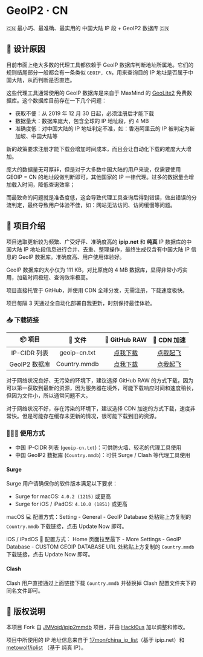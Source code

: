 # GeoIP2 · CN
🇨🇳 最小巧、最准确、最实用的 中国大陆 IP 段 + GeoIP2 数据库 🇨🇳

## 🔖 设计原因
目前市面上绝大多数的代理工具都依赖于 GeoIP 数据库判断地址所属地。它们的规则结尾部分一般都会有一条类似 `GEOIP, CN`，用来查询目的 IP 地址是否属于中国大陆，从而判断是否直连。

这些代理工具通常使用的 GeoIP 数据库是来自于 MaxMind 的 [GeoLite2](https://dev.maxmind.com/geoip/geoip2/geolite2/) 免费数据库。这个数据库目前存在一下几个问题：

* 获取不便：从 2019 年 12 月 30 日起，必须注册后才能下载
* 数据量大：数据库庞大，包含全球的 IP 地址段，约 4 MB
* 准确度低：对中国大陆的 IP 地址判定不准，如：香港阿里云的 IP 被判定为新加坡、中国大陆等

新的政策要求注册才能下载会增加时间成本，而且会让自动化下载的难度大大增加。

庞大的数据量无可厚非，但是对于大多数中国大陆的用户来说，仅需要使用 GEOIP = CN 的地址段做判断即可，其他国家的 IP 一律代理。过多的数据量会增加载入时间，降低查询效率；

而最致命的问题就是准备度低，这会导致代理工具查询后得到错误，做出错误的分流判定，最终导致用户体验不佳，如：网站无法访问、访问缓慢等问题。

## 🥳 项目介绍
项目选取更新较为频繁、广受好评、准确度高的 **ipip.net** 和 **纯真** IP 数据库的中国大陆 IP 地址段信息进行合并、去重、整理操作，最终生成仅含有中国大陆 IP 信息的 GeoIP 数据库。准确度高、用户使用体验好。

GeoIP 数据库的大小仅为 111 KB，对比原庞的 4 MB 数据库，显得非常小巧实用，加载时间极短、查询效率极高。

项目直接托管于 GitHub，并使用 CDN 全球分发，无需注册，下载速度极快。

项目每隔 3 天通过全自动化部署自我更新，时刻保持最佳体验。

### 📥 下载链接
| 📦 项目 | 📃 文件 | 🐙 GitHub RAW | 🚀 CDN 加速 | 
|  :--:  |  :--:  |     :--:     |     :--:    |
| IP-CIDR 列表 | geoip-cn.txt | [点我下载](https://github.com/Hackl0us/GeoIP-CN/raw/master/artifacts/geoip-cn.txt) | [点我起飞](https://cdn.jsdelivr.net/gh/Hackl0us/GeoIP-CN@master/artifacts/geoip-cn.txt) |
| GeoIP2 数据库 | Country.mmdb | [点我下载](https://github.com/Hackl0us/GeoIP-CN/raw/master/artifacts/Country.mmdb) | [点我起飞](https://cdn.jsdelivr.net/gh/Hackl0us/GeoIP-CN@master/artifacts/Country.mmdb) |

对于网络状况良好、无污染的环境下，建议选择 GitHub RAW 的方式下载，因为可以第一获取到最新的资源，因为服务器在境外，可能下载响应时间和速度稍长，但因为文件小，所以通常问题不大。

对于网络状况不好，存在污染的环境下，建议选择 CDN 加速的方式下载，速度非常快。但是可能存在缓存未更新的情况，很可能下载到旧的资源。

### 🙋🏻‍♂️ 使用方式
* 中国 IP-CIDR 列表 (`geoip-cn.txt`)：可供防火墙、较老的代理工具使用
* 中国 GeoIP2 数据库 (`Country.mmdb`)：可供 Surge / Clash 等代理工具使用

#### Surge 
Surge 用户请确保你的软件版本满足以下要求：

* Surge for macOS: `4.0.2 (1215)` 或更高
* Surge for iOS / iPadOS: `4.10.0 (1851)` 或更高

macOS 💻 配置方式：Setting - General - GeoIP Database 处粘贴上方复制的 `Country.mmdb` 下载链接，点击 Update Now 即可。

iOS / iPadOS 📱 配置方式： Home 页面拉至最下 - More Settings - 
GeoIP Database - CUSTOM GEOIP DATABASE URL 处粘贴上方复制的 `Country.mmdb` 下载链接，点击 Update Now 即可。

#### Clash
Clash 用户直接通过上面链接下载 `Country.mmdb` 并替换掉 Clash 配置文件夹下的同名文件即可。

## 🏅 版权说明
本项目 Fork 自 [JMVoid/ipip2mmdb](https://github.com/JMVoid/ipip2mmdb) 项目，并由 [Hackl0us](https://github.com/Hackl0us) 加以调整和修改。

项目中所使用的 IP 地址信息来自于 [17mon/china_ip_list](https://github.com/17mon/china_ip_list)（基于 ipip.net）和 [metowolf/iplist](https://github.com/metowolf/iplist) （基于 纯真 IP）。